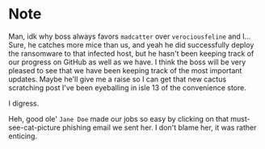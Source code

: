 # Note 

Man, idk why boss always favors `madcatter` over `verociousfeline` and I... Sure, he catches more mice than us, and yeah he did successfully 
deploy the ransomware to that infected host, but he hasn't been keeping track of our progress on GitHub as well as we have. I think the boss will be 
very pleased to see that we have been keeping track of the most important updates. Maybe he'll give me a raise so I can get that new cactus scratching
post I've been eyeballing in isle 13 of the convenience store.

I digress. 

Heh, good ole' `Jane Doe` made our jobs so easy by clicking on that must-see-cat-picture phishing email we sent her. I don't blame her, 
it was rather enticing. 
